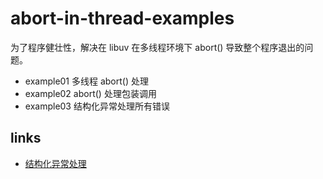 # abort-in-thread-examples

为了程序健壮性，解决在 libuv 在多线程环境下 abort() 导致整个程序退出的问题。


- example01 多线程 abort() 处理
- example02 abort() 处理包装调用
- example03 结构化异常处理所有错误



## links

- [结构化异常处理](https://github.com/jung123/programing_practice/tree/55d8b9017f53b4d10f047c0861c625de7939c2c8/c%EC%96%B8%EC%96%B4/16%EC%97%AC%EB%A6%84%EB%B0%A9%ED%95%99/%EC%8B%9C%EC%8A%A4%ED%85%9C%ED%94%84%EB%A1%9C%EA%B7%B8%EB%9E%98%EB%B0%8D/17%EC%9E%A5%20source)